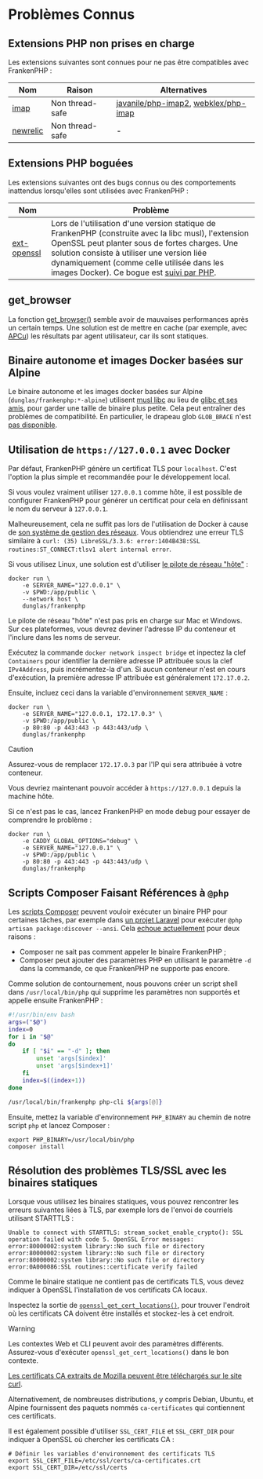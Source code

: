 # Problèmes Connus

## Extensions PHP non prises en charge

Les extensions suivantes sont connues pour ne pas être compatibles avec FrankenPHP :

| Nom                                                                                                         | Raison          | Alternatives                                                                                                         |
| ----------------------------------------------------------------------------------------------------------- | --------------- | -------------------------------------------------------------------------------------------------------------------- |
| [imap](https://www.php.net/manual/en/imap.installation.php)                                                 | Non thread-safe | [javanile/php-imap2](https://github.com/javanile/php-imap2), [webklex/php-imap](https://github.com/Webklex/php-imap) |
| [newrelic](https://docs.newrelic.com/docs/apm/agents/php-agent/getting-started/introduction-new-relic-php/) | Non thread-safe | -                                                                                                                    |

## Extensions PHP boguées

Les extensions suivantes ont des bugs connus ou des comportements inattendus lorsqu'elles sont utilisées avec FrankenPHP :

| Nom                                                           | Problème                                                                                                                                                                                                                                                                                                                                      |
| ------------------------------------------------------------- | --------------------------------------------------------------------------------------------------------------------------------------------------------------------------------------------------------------------------------------------------------------------------------------------------------------------------------------------- |
| [ext-openssl](https://www.php.net/manual/fr/book.openssl.php) | Lors de l'utilisation d'une version statique de FrankenPHP (construite avec la libc musl), l'extension OpenSSL peut planter sous de fortes charges. Une solution consiste à utiliser une version liée dynamiquement (comme celle utilisée dans les images Docker). Ce bogue est [suivi par PHP](https://github.com/php/php-src/issues/13648). |

## get_browser

La fonction [get_browser()](https://www.php.net/manual/fr/function.get-browser.php) semble avoir de mauvaises performances après un certain temps. Une solution est de mettre en cache (par exemple, avec [APCu](https://www.php.net/manual/en/book.apcu.php)) les résultats par agent utilisateur, car ils sont statiques.

## Binaire autonome et images Docker basées sur Alpine

Le binaire autonome et les images docker basées sur Alpine (`dunglas/frankenphp:*-alpine`) utilisent [musl libc](https://musl.libc.org/) au lieu de [glibc et ses amis](https://www.etalabs.net/compare_libcs.html), pour garder une taille de binaire plus petite. Cela peut entraîner des problèmes de compatibilité. En particulier, le drapeau glob `GLOB_BRACE` n'est [pas disponible](https://www.php.net/manual/fr/function.glob.php).

## Utilisation de `https://127.0.0.1` avec Docker

Par défaut, FrankenPHP génère un certificat TLS pour `localhost`.
C'est l'option la plus simple et recommandée pour le développement local.

Si vous voulez vraiment utiliser `127.0.0.1` comme hôte, il est possible de configurer FrankenPHP pour générer un certificat pour cela en définissant le nom du serveur à `127.0.0.1`.

Malheureusement, cela ne suffit pas lors de l'utilisation de Docker à cause de [son système de gestion des réseaux](https://docs.docker.com/network/).
Vous obtiendrez une erreur TLS similaire à `curl: (35) LibreSSL/3.3.6: error:1404B438:SSL routines:ST_CONNECT:tlsv1 alert internal error`.

Si vous utilisez Linux, une solution est d'utiliser [le pilote de réseau "hôte"](https://docs.docker.com/network/network-tutorial-host/) :

```console
docker run \
    -e SERVER_NAME="127.0.0.1" \
    -v $PWD:/app/public \
    --network host \
    dunglas/frankenphp
```

Le pilote de réseau "hôte" n'est pas pris en charge sur Mac et Windows. Sur ces plateformes, vous devrez deviner l'adresse IP du conteneur et l'inclure dans les noms de serveur.

Exécutez la commande `docker network inspect bridge` et inpectez la clef `Containers` pour identifier la dernière adresse IP attribuée sous la clef `IPv4Address`, puis incrémentez-la d'un. Si aucun conteneur n'est en cours d'exécution, la première adresse IP attribuée est généralement `172.17.0.2`.

Ensuite, incluez ceci dans la variable d'environnement `SERVER_NAME` :

```console
docker run \
    -e SERVER_NAME="127.0.0.1, 172.17.0.3" \
    -v $PWD:/app/public \
    -p 80:80 -p 443:443 -p 443:443/udp \
    dunglas/frankenphp
```

> [!CAUTION]
>
> Assurez-vous de remplacer `172.17.0.3` par l'IP qui sera attribuée à votre conteneur.

Vous devriez maintenant pouvoir accéder à `https://127.0.0.1` depuis la machine hôte.

Si ce n'est pas le cas, lancez FrankenPHP en mode debug pour essayer de comprendre le problème :

```console
docker run \
    -e CADDY_GLOBAL_OPTIONS="debug" \
    -e SERVER_NAME="127.0.0.1" \
    -v $PWD:/app/public \
    -p 80:80 -p 443:443 -p 443:443/udp \
    dunglas/frankenphp
```

## Scripts Composer Faisant Références à `@php`

Les [scripts Composer](https://getcomposer.org/doc/articles/scripts.md) peuvent vouloir exécuter un binaire PHP pour certaines tâches, par exemple dans [un projet Laravel](laravel.md) pour exécuter `@php artisan package:discover --ansi`. Cela [echoue actuellement](https://github.com/dunglas/frankenphp/issues/483#issuecomment-1899890915) pour deux raisons :

- Composer ne sait pas comment appeler le binaire FrankenPHP ;
- Composer peut ajouter des paramètres PHP en utilisant le paramètre `-d` dans la commande, ce que FrankenPHP ne supporte pas encore.

Comme solution de contournement, nous pouvons créer un script shell dans `/usr/local/bin/php` qui supprime les paramètres non supportés et appelle ensuite FrankenPHP :

```bash
#!/usr/bin/env bash
args=("$@")
index=0
for i in "$@"
do
    if [ "$i" == "-d" ]; then
        unset 'args[$index]'
        unset 'args[$index+1]'
    fi
    index=$((index+1))
done

/usr/local/bin/frankenphp php-cli ${args[@]}
```

Ensuite, mettez la variable d'environnement `PHP_BINARY` au chemin de notre script `php` et lancez Composer :

```console
export PHP_BINARY=/usr/local/bin/php
composer install
```

## Résolution des problèmes TLS/SSL avec les binaires statiques

Lorsque vous utilisez les binaires statiques, vous pouvez rencontrer les erreurs suivantes liées à TLS, par exemple lors de l'envoi de courriels utilisant STARTTLS :

```text
Unable to connect with STARTTLS: stream_socket_enable_crypto(): SSL operation failed with code 5. OpenSSL Error messages:
error:80000002:system library::No such file or directory
error:80000002:system library::No such file or directory
error:80000002:system library::No such file or directory
error:0A000086:SSL routines::certificate verify failed
```

Comme le binaire statique ne contient pas de certificats TLS, vous devez indiquer à OpenSSL l'installation de vos certificats CA locaux.

Inspectez la sortie de [`openssl_get_cert_locations()`](https://www.php.net/manual/en/function.openssl-get-cert-locations.php),
pour trouver l'endroit où les certificats CA doivent être installés et stockez-les à cet endroit.

> [!WARNING]
>
> Les contextes Web et CLI peuvent avoir des paramètres différents.
> Assurez-vous d'exécuter `openssl_get_cert_locations()` dans le bon contexte.

[Les certificats CA extraits de Mozilla peuvent être téléchargés sur le site curl](https://curl.se/docs/caextract.html).

Alternativement, de nombreuses distributions, y compris Debian, Ubuntu, et Alpine fournissent des paquets nommés `ca-certificates` qui contiennent ces certificats.

Il est également possible d'utiliser `SSL_CERT_FILE` et `SSL_CERT_DIR` pour indiquer à OpenSSL où chercher les certificats CA :

```console
# Définir les variables d'environnement des certificats TLS
export SSL_CERT_FILE=/etc/ssl/certs/ca-certificates.crt
export SSL_CERT_DIR=/etc/ssl/certs
```
